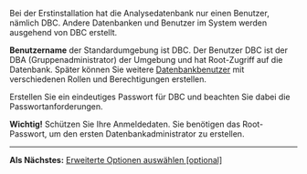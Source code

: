 Bei der Erstinstallation hat die Analysedatenbank nur einen Benutzer, nämlich DBC. Andere Datenbanken und Benutzer im System werden ausgehend von DBC erstellt.

**Benutzername** der Standardumgebung ist DBC. Der Benutzer DBC ist der DBA (Gruppenadministrator) der Umgebung und hat Root-Zugriff auf die Datenbank. Später können Sie weitere [Datenbankbenutzer](wxe1659392685092.md) mit verschiedenen Rollen und Berechtigungen erstellen.

Erstellen Sie ein eindeutiges Passwort für DBC und beachten Sie dabei die Passwortanforderungen.

**Wichtig!** Schützen Sie Ihre Anmeldedaten. Sie benötigen das Root-Passwort, um den ersten Datenbankadministrator zu erstellen.

------------------------------------------------------------------------

**Als Nächstes:** [Erweiterte Optionen auswählen \[optional\]](keu1721069101205.md)
